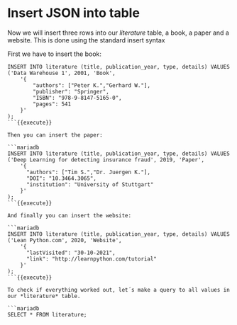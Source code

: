 # Insert JSON into table

Now we will insert three rows into our *literature* table, a book, a paper and a website.
This is done using the standard insert syntax

First we have to insert the book:

```mariadb
INSERT INTO literature (title, publication_year, type, details) VALUES
('Data Warehouse 1', 2001, 'Book',
    '{
        "authors": ["Peter K.","Gerhard W."],
        "publisher": "Springer",
        "ISBN": "978-9-8147-5165-0",
        "pages": 541
    }'
);
```{{execute}}

Then you can insert the paper: 

```mariadb
INSERT INTO literature (title, publication_year, type, details) VALUES
('Deep Learning for detecting insurance fraud', 2019, 'Paper',
    '{
      "authors": ["Tim S.","Dr. Juergen K."],
      "DOI": "10.3464.3065",
      "institution": "University of Stuttgart"
    }'
);
```{{execute}}

And finally you can insert the website:

```mariadb
INSERT INTO literature (title, publication_year, type, details) VALUES
('Lean Python.com', 2020, 'Website',
    '{
      "lastVisited": "30-10-2021",
      "link": "http://learnpython.com/tutorial"
    }'
);
```{{execute}}

To check if everything worked out, let´s make a query to all values in our *literature* table.

```mariadb
SELECT * FROM literature;
```